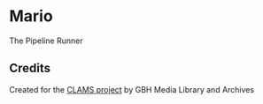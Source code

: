 # Mario

The Pipeline Runner

## Credits

Created for the [CLAMS project](https://clams.ai/) by GBH Media Library and Archives
